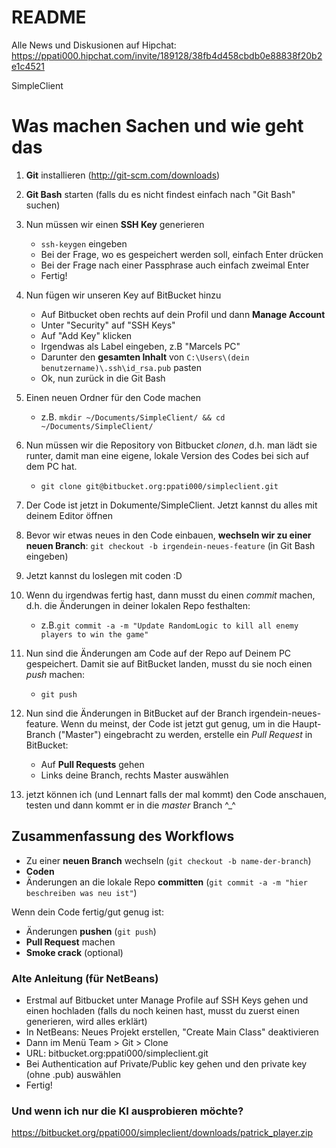 # README #

Alle News und Diskusionen auf Hipchat: https://ppati000.hipchat.com/invite/189128/38fb4d458cbdb0e88838f20b2e1c4521

SimpleClient

Was machen Sachen und wie geht das
=========


1. **Git** installieren (http://git-scm.com/downloads)
2. **Git Bash** starten (falls du es nicht findest einfach nach "Git Bash" suchen)
3. Nun müssen wir einen **SSH Key** generieren
    - `ssh-keygen` eingeben
    - Bei der Frage, wo es gespeichert werden soll, einfach Enter drücken
    - Bei der Frage nach einer Passphrase auch einfach zweimal Enter
    - Fertig!
4. Nun fügen wir unseren Key auf BitBucket hinzu
    - Auf Bitbucket oben rechts auf dein Profil und dann **Manage Account**
    - Unter "Security" auf "SSH Keys"
    - Auf "Add Key" klicken
    - Irgendwas als Label eingeben, z.B "Marcels PC"
    - Darunter den **gesamten Inhalt** von `C:\Users\(dein benutzername)\.ssh\id_rsa.pub` pasten
    - Ok, nun zurück in die Git Bash

5. Einen neuen Ordner für den Code machen
    - z.B. `mkdir ~/Documents/SimpleClient/ && cd ~/Documents/SimpleClient/`

6. Nun müssen wir die Repository von Bitbucket *clonen*, d.h. man lädt sie runter, damit man eine eigene, lokale Version des Codes bei sich auf dem PC hat.
    - `git clone git@bitbucket.org:ppati000/simpleclient.git`

7. Der Code ist jetzt in Dokumente/SimpleClient. Jetzt kannst du alles mit deinem Editor öffnen
8. Bevor wir etwas neues in den Code einbauen, **wechseln wir zu einer neuen Branch**: `git checkout -b irgendein-neues-feature` (in Git Bash eingeben)
9. Jetzt kannst du loslegen mit coden :D
10. Wenn du irgendwas fertig hast, dann musst du einen *commit* machen, d.h. die Änderungen in deiner lokalen Repo festhalten:
    - z.B.`git commit -a -m "Update RandomLogic to kill all enemy players to win the game"`
11. Nun sind die Änderungen am Code auf der Repo auf Deinem PC gespeichert. Damit sie auf BitBucket landen, musst du sie noch einen *push* machen: 
    - `git push`

12. Nun sind die Änderungen in BitBucket auf der Branch irgendein-neues-feature. Wenn du meinst, der Code ist jetzt gut genug, um in die Haupt-Branch ("Master") eingebracht zu werden, erstelle ein *Pull Request* in BitBucket:
    - Auf **Pull Requests** gehen
    - Links deine Branch, rechts Master auswählen

13. jetzt können ich (und Lennart falls der mal kommt) den Code anschauen, testen und dann kommt er in die *master* Branch ^_^

Zusammenfassung des Workflows
-----------------

 - Zu einer **neuen Branch** wechseln (`git checkout -b name-der-branch`)
 - **Coden**
 - Änderungen an die lokale Repo **committen** (`git commit -a -m "hier beschreiben was neu ist"`)

Wenn dein Code fertig/gut genug ist:

 - Änderungen **pushen** (`git push`)
 - **Pull Request** machen
 - **Smoke crack** (optional)

### Alte Anleitung (für NetBeans) ###

* Erstmal auf Bitbucket unter Manage Profile auf SSH Keys gehen und einen hochladen (falls du noch keinen hast, musst du zuerst einen generieren, wird alles erklärt)
* In NetBeans: Neues Projekt erstellen, "Create Main Class" deaktivieren
* Dann im Menü Team > Git > Clone
* URL: bitbucket.org:ppati000/simpleclient.git
* Bei Authentication auf Private/Public key gehen und den private key (ohne .pub) auswählen
* Fertig!


### Und wenn ich nur die KI ausprobieren möchte? ###

https://bitbucket.org/ppati000/simpleclient/downloads/patrick_player.zip